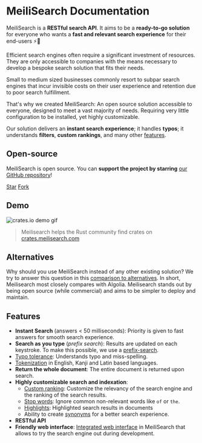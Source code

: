 # MeiliSearch Documentation

MeiliSearch is a **RESTful search API**. It aims to be a **ready-to-go solution** for everyone who wants a **fast and relevant search experience** for their end-users ⚡️🔎

Efficient search engines often require a significant investment of resources. They are only accessible to companies with the means necessary to develop a bespoke search solution that fits their needs.

Small to medium sized businesses commonly resort to subpar search engines that incur invisible costs on their user experience and retention due to poor search fulfillment.

That's why we created MeiliSearch: An open source solution accessible to everyone, designed to meet a vast majority of needs. Requiring very little configuration to be installed, yet highly customizable.

Our solution delivers an **instant search experience**; it handles **typos**; it understands **filters**, **custom rankings**, and many other [features](#features).

## Open-source

MeiliSearch is open source. You can **support the project by starring** [our GitHub repository](https://github.com/meilisearch/MeiliSearch)!

<a class="github-button" href="https://github.com/meilisearch/MeiliSearch" data-icon="octicon-star" data-size="large" data-show-count="true" aria-label="Star meilisearch/MeiliSearch on GitHub">Star</a>
<a class="github-button" href="https://github.com/meilisearch/MeiliSearch/fork" data-icon="octicon-repo-forked" data-size="large" data-show-count="false" aria-label="Fork meilisearch/MeiliSearch on GitHub">Fork</a><!-- prettier-ignore
--><script async defer src="https://buttons.github.io/buttons.js"></script>

## Demo

![crates.io demo gif](/crates-io-demo.gif)

> Meilisearch helps the Rust community find crates on [crates.meilisearch.com](https://crates.meilisearch.com)

## Alternatives

Why should you use MeiliSearch instead of any other existing solution? We try to answer this question in this [comparison to alternatives](/resources/comparison_to_alternatives.md). In short, Meilisearch most closely compares with Algolia. Meilisearch stands out by being open source (while commercial) and aims to be simpler to deploy and maintain.

## Features

- **Instant Search** (answers < 50 milliseconds): Priority is given to fast answers for smooth search experience.
- **Search as you type** (_prefix search_): Results are updated on each keystroke. To make this possible, we use a [prefix-search](/guides/advanced_guides/prefix.md#prefix-search).
- [Typo tolerance](/guides/advanced_guides/typotolerance.md#typo-tolerance): Understands typo and miss-spelling.
- [Tokenization](https://en.wikipedia.org/wiki/Lexical_analysis#Tokenization) in English, Kanji and Latin based languages.
- **Return the whole document**: The entire document is returned upon search.
- **Highly customizable search and indexation**:
  - [Custom ranking](/guides/main_concepts/relevancy.md): Customize the relevancy of the search engine and the ranking of the search results.
  - [Stop words](/guides/advanced_guides/stop_words.md): Ignore common non-relevant words like `of` or `the`.
  - [Highlights](/guides/advanced_guides/search_parameters.md#attributes-to-highlight): Highlighted search results in documents
  - Ability to create [synonyms](/guides/advanced_guides/synonyms.md) for a better search experience.
- **RESTful API**
- **Friendly web interface**: [Integrated web interface](/guides/advanced_guides/web_interface.md) in MeiliSearch that allows to try the search engine out during development.
